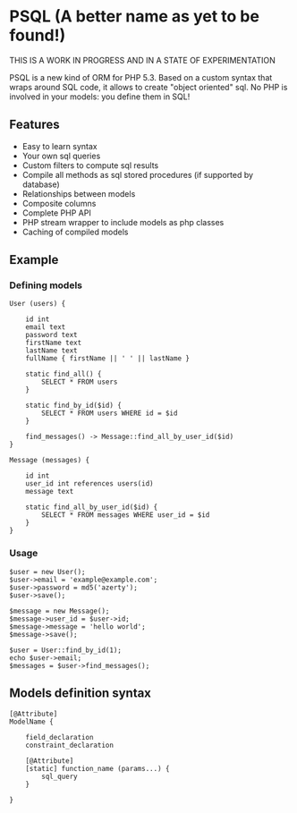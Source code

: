 # PSQL (A better name as yet to be found!)

THIS IS A WORK IN PROGRESS AND IN A STATE OF EXPERIMENTATION

PSQL is a new kind of ORM for PHP 5.3. Based on a custom syntax that wraps around SQL code, it allows
to create "object oriented" sql. No PHP is involved in your models: you define them in SQL!

## Features

*  Easy to learn syntax
*  Your own sql queries
*  Custom filters to compute sql results
*  Compile all methods as sql stored procedures (if supported by database)
*  Relationships between models
*  Composite columns
*  Complete PHP API
*  PHP stream wrapper to include models as php classes
*  Caching of compiled models

## Example

### Defining models

    User (users) {
        
        id int
        email text
        password text
        firstName text
        lastName text
        fullName { firstName || ' ' || lastName }
        
        static find_all() {
            SELECT * FROM users
        }

        static find_by_id($id) {
            SELECT * FROM users WHERE id = $id
        }
        
        find_messages() -> Message::find_all_by_user_id($id)
    }

    Message (messages) {

        id int
        user_id int references users(id)
        message text

        static find_all_by_user_id($id) {
            SELECT * FROM messages WHERE user_id = $id
        }
    }
    
### Usage

    $user = new User();
    $user->email = 'example@example.com';
    $user->password = md5('azerty');
    $user->save();

    $message = new Message();
    $message->user_id = $user->id;
    $message->message = 'hello world';
    $message->save();

    $user = User::find_by_id(1);
    echo $user->email;
    $messages = $user->find_messages();
    
## Models definition syntax

    [@Attribute]
    ModelName {

        field_declaration
        constraint_declaration
        
        [@Attribute]
        [static] function_name (params...) {
            sql_query
        }

    }

